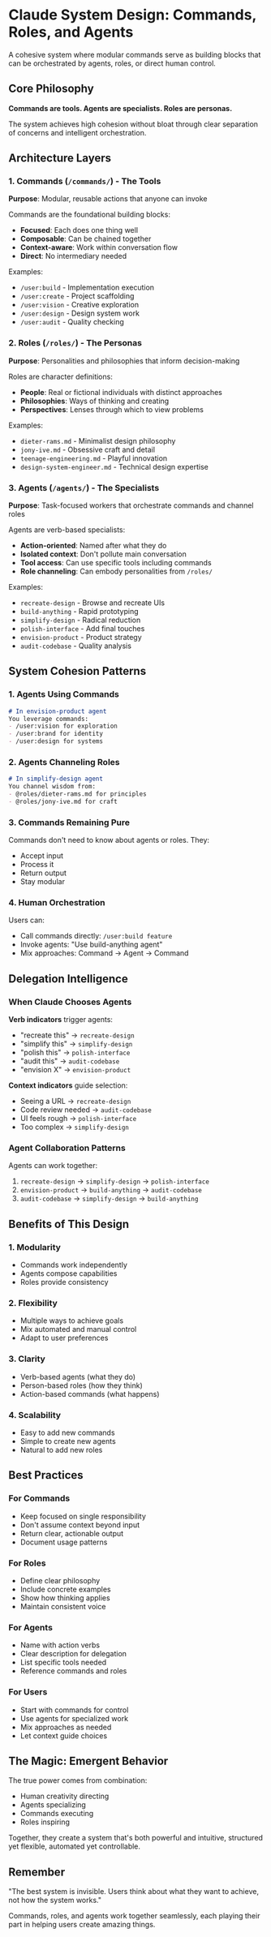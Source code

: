 # Claude System Design: Commands, Roles, and Agents

A cohesive system where modular commands serve as building blocks that can be orchestrated by agents, roles, or direct human control.

## Core Philosophy

**Commands are tools. Agents are specialists. Roles are personas.**

The system achieves high cohesion without bloat through clear separation of concerns and intelligent orchestration.

## Architecture Layers

### 1. Commands (`/commands/`) - The Tools
**Purpose**: Modular, reusable actions that anyone can invoke

Commands are the foundational building blocks:
- **Focused**: Each does one thing well
- **Composable**: Can be chained together
- **Context-aware**: Work within conversation flow
- **Direct**: No intermediary needed

Examples:
- `/user:build` - Implementation execution
- `/user:create` - Project scaffolding
- `/user:vision` - Creative exploration
- `/user:design` - Design system work
- `/user:audit` - Quality checking

### 2. Roles (`/roles/`) - The Personas
**Purpose**: Personalities and philosophies that inform decision-making

Roles are character definitions:
- **People**: Real or fictional individuals with distinct approaches
- **Philosophies**: Ways of thinking and creating
- **Perspectives**: Lenses through which to view problems

Examples:
- `dieter-rams.md` - Minimalist design philosophy
- `jony-ive.md` - Obsessive craft and detail
- `teenage-engineering.md` - Playful innovation
- `design-system-engineer.md` - Technical design expertise

### 3. Agents (`/agents/`) - The Specialists
**Purpose**: Task-focused workers that orchestrate commands and channel roles

Agents are verb-based specialists:
- **Action-oriented**: Named after what they do
- **Isolated context**: Don't pollute main conversation
- **Tool access**: Can use specific tools including commands
- **Role channeling**: Can embody personalities from `/roles/`

Examples:
- `recreate-design` - Browse and recreate UIs
- `build-anything` - Rapid prototyping
- `simplify-design` - Radical reduction
- `polish-interface` - Add final touches
- `envision-product` - Product strategy
- `audit-codebase` - Quality analysis

## System Cohesion Patterns

### 1. Agents Using Commands
```markdown
# In envision-product agent
You leverage commands:
- /user:vision for exploration
- /user:brand for identity
- /user:design for systems
```

### 2. Agents Channeling Roles
```markdown
# In simplify-design agent
You channel wisdom from:
- @roles/dieter-rams.md for principles
- @roles/jony-ive.md for craft
```

### 3. Commands Remaining Pure
Commands don't need to know about agents or roles. They:
- Accept input
- Process it
- Return output
- Stay modular

### 4. Human Orchestration
Users can:
- Call commands directly: `/user:build feature`
- Invoke agents: "Use build-anything agent"
- Mix approaches: Command → Agent → Command

## Delegation Intelligence

### When Claude Chooses Agents

**Verb indicators** trigger agents:
- "recreate this" → `recreate-design`
- "simplify this" → `simplify-design`
- "polish this" → `polish-interface`
- "audit this" → `audit-codebase`
- "envision X" → `envision-product`

**Context indicators** guide selection:
- Seeing a URL → `recreate-design`
- Code review needed → `audit-codebase`
- UI feels rough → `polish-interface`
- Too complex → `simplify-design`

### Agent Collaboration Patterns

Agents can work together:
1. `recreate-design` → `simplify-design` → `polish-interface`
2. `envision-product` → `build-anything` → `audit-codebase`
3. `audit-codebase` → `simplify-design` → `build-anything`

## Benefits of This Design

### 1. Modularity
- Commands work independently
- Agents compose capabilities
- Roles provide consistency

### 2. Flexibility
- Multiple ways to achieve goals
- Mix automated and manual control
- Adapt to user preferences

### 3. Clarity
- Verb-based agents (what they do)
- Person-based roles (how they think)
- Action-based commands (what happens)

### 4. Scalability
- Easy to add new commands
- Simple to create new agents
- Natural to add new roles

## Best Practices

### For Commands
- Keep focused on single responsibility
- Don't assume context beyond input
- Return clear, actionable output
- Document usage patterns

### For Roles
- Define clear philosophy
- Include concrete examples
- Show how thinking applies
- Maintain consistent voice

### For Agents
- Name with action verbs
- Clear description for delegation
- List specific tools needed
- Reference commands and roles

### For Users
- Start with commands for control
- Use agents for specialized work
- Mix approaches as needed
- Let context guide choices

## The Magic: Emergent Behavior

The true power comes from combination:
- Human creativity directing
- Agents specializing
- Commands executing
- Roles inspiring

Together, they create a system that's both powerful and intuitive, structured yet flexible, automated yet controllable.

## Remember

"The best system is invisible. Users think about what they want to achieve, not how the system works."

Commands, roles, and agents work together seamlessly, each playing their part in helping users create amazing things.
